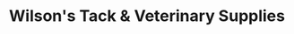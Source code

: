 ---
title: "Wilson's Tack & Veterinary Supplies"
url: /thames-centre/wilsons-tack-und-veterinary-supplies/
shop: Dorfladen
---